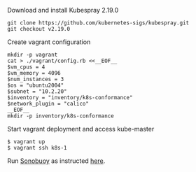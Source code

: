 Download and install Kubespray 2.19.0
```shell
git clone https://github.com/kubernetes-sigs/kubespray.git
git checkout v2.19.0
```

Create vagrant configuration

```shell
mkdir -p vagrant
cat > ./vagrant/config.rb <<__EOF__
$vm_cpus = 4
$vm_memory = 4096
$num_instances = 3
$os = "ubuntu2004"
$subnet = "10.2.20"
$inventory = "inventory/k8s-conformance"
$network_plugin = "calico"
__EOF__
mkdir -p inventory/k8s-conformance
```

Start vagrant deployment and access kube-master
```shell
$ vagrant up
$ vagrant ssh k8s-1
```

Run [Sonobuoy](https://github.com/heptio/sonobuoy) as instructed [here](https://github.com/cncf/k8s-conformance/blob/master/instructions.md).
